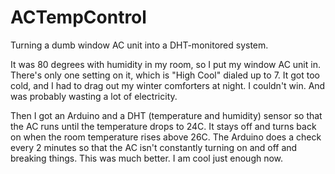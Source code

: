 # ACTempControl
Turning a dumb window AC unit into a DHT-monitored system.

It was 80 degrees with humidity in my room, so I put my window AC unit in. There's only one setting on it, which is "High Cool" dialed up to 7. It got too cold, and I had to drag out my winter comforters at night. I couldn't win. And was probably wasting a lot of electricity.

Then I got an Arduino and a DHT (temperature and humidity) sensor so that the AC runs until the temperature drops to 24C. It stays off and turns back on when the room temperature rises above 26C. The Arduino does a check every 2 minutes so that the AC isn't constantly turning on and off and breaking things. This was much better. I am cool just enough now.
